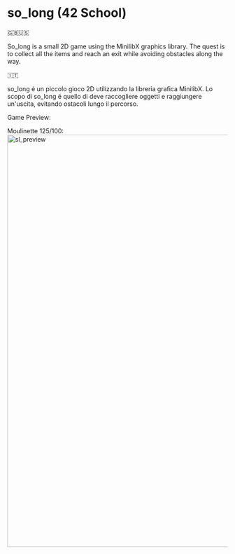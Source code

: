 # so_long (42 School)

🇬🇧🇺🇸

So_long is a small 2D game using the MinilibX graphics library. 
The quest is to collect all the items and reach an exit while avoiding obstacles along the way.

🇮🇹

so_long é un piccolo gioco 2D utilizzando la libreria grafica MinilibX.
Lo scopo di so_long é quello di deve raccogliere oggetti e raggiungere un'uscita, evitando ostacoli lungo il percorso.

Game Preview:


Moulinette 125/100:
<img width="941" alt="sl_preview" src="https://github.com/chsassi/so_long-42/assets/146337608/f00f9b1a-d342-45f3-bf68-3233a4aead23">
